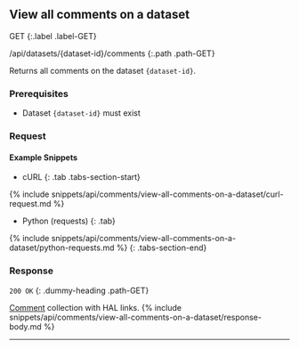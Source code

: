 ## View all comments on a dataset

GET
{:.label .label-GET}

/api/datasets/{dataset-id}/comments
{:.path .path-GET}

Returns all comments on the dataset `{dataset-id}`.

### Prerequisites

- Dataset `{dataset-id}` must exist

### Request
#### Example Snippets
- cURL
{: .tab .tabs-section-start}

{% include snippets/api/comments/view-all-comments-on-a-dataset/curl-request.md %}

- Python (requests)
{: .tab}

{% include snippets/api/comments/view-all-comments-on-a-dataset/python-requests.md %}
{: .tabs-section-end}

### Response
`200 OK`
{: .dummy-heading .path-GET}

[Comment](comments#comment) collection with HAL links.
{% include snippets/api/comments/view-all-comments-on-a-dataset/response-body.md %}

---

